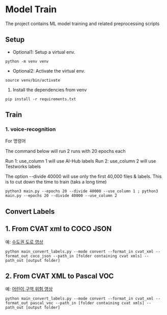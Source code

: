 # Model Train

The project contains ML model training and related preprocessing scripts

## Setup
- Optional1: Setup a virtual env.
```commandline
python -m venv venv
```
- Optional2: Activate the virtual env.
```commandline
source venv/bin/activate
```

1. Install the dependencies from venv

```commandline
pip install -r requirements.txt
```

## Train

### 1. voice-recognition
For 명령어

The command below will run 2 runs with 20 epochs each

Run 1: use_column 1 will use AI-Hub labels 
Run 2: use_column 2 will use Testworks labels 

The option --divide 40000 will use only the first 40,000 files & labels.
This is to cut down the time to train (taks a long time)

```commandline
python3 main.py --epochs 20 --divide 40000 --use_column 1 ; python3 main.py --epochs 20 --divide 40000 --use_column 2
```

## Convert Labels


## 1. From CVAT xml to COCO JSON
예: [수도권 도로 영상](https://aihub.or.kr/aihubdata/data/view.do?currMenu=115&topMenu=100&aihubDataSe=realm&dataSetSn=61)

```commandline
python main_convert_labels.py --mode convert --format_in cvat_xml --format_out coco_json --path_in [folder containing cvat xmls] --path_out [output folder]
```


## 2. From CVAT XML to Pascal VOC
예: [어린이 구역 위험 영상](https://www.aihub.or.kr/aihubdata/data/view.do?currMenu=115&topMenu=100&aihubDataSe=realm&dataSetSn=169)

```commandline
python main_convert_labels.py --mode convert --format_in cvat_xml --format_out pascal_voc --path_in [folder containing cvat xmls] --path_out [output folder]
```
